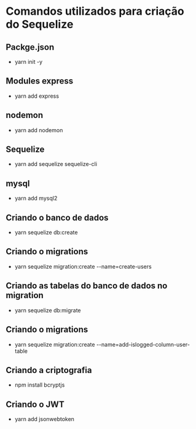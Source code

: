 <h1>Comandos utilizados para criação do Sequelize</h1>

<h2>Packge.json</h2>
<ul><li> yarn init -y</li></ul>

<h2>Modules express</h2>
<ul><li>yarn add express</li></ul>

<h2>nodemon</h2>
<ul><li>yarn add nodemon</li></ul>

<h2>Sequelize</h2>
<ul><li>yarn add sequelize sequelize-cli</li></ul>

<h2>mysql</h2>
<ul><li>yarn add mysql2</li></ul>

<h2> Criando o banco de dados </h2>
<ul><li>yarn sequelize db:create</li></ul>

<h2> Criando o migrations </h2>
<ul><li>yarn sequelize migration:create --name=create-users</li></ul>

<h2> Criando as tabelas do banco de dados no migration</h2>
<ul><li>yarn sequelize db:migrate</li></ul>

<h2> Criando o migrations </h2>
<ul><li>yarn sequelize migration:create --name=add-islogged-column-user-table</li></ul>

<h2> Criando a criptografia </h2>
<ul><li>npm install bcryptjs</li></ul>

<h2> Criando o JWT </h2>
<ul><li>yarn add jsonwebtoken</li></ul>
